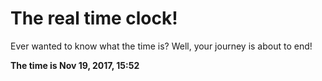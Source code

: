# The real time clock!

Ever wanted to know what the time is? Well, your journey is about to end!

**The time is Nov 19, 2017, 15:52**